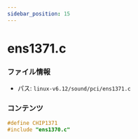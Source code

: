 ```yaml
---
sidebar_position: 15
---
```

# ens1371.c

### ファイル情報

- パス: `linux-v6.12/sound/pci/ens1371.c`

### コンテンツ

```c
#define CHIP1371
#include "ens1370.c"

```
